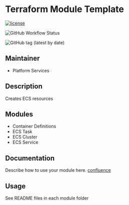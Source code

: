 # Terraform Module Template

[![license](https://img.shields.io/badge/License-Apache%202.0-blue.svg)](https://opensource.org/licenses/Apache-2.0)

![GitHub Workflow Status](https://img.shields.io/github/workflow/status/ohpensource/terraform-aws-ohp-ecs/continuous-delivery)

![GitHub tag (latest by date)](https://img.shields.io/github/v/tag/ohpensource/terraform-aws-ohp-ecs)

## Maintainer

* Platform Services

## Description

Creates ECS resources 

## Modules

* Container Definitions
* ECS Task
* ECS Cluster
* ECS Service

## Documentation

Describe how to use your module here.
[confluence](https://ohpendev.atlassian.net/wiki/spaces/CCE/pages/2062320795/Terraform+Modules)

## Usage

See README files in each module folder
